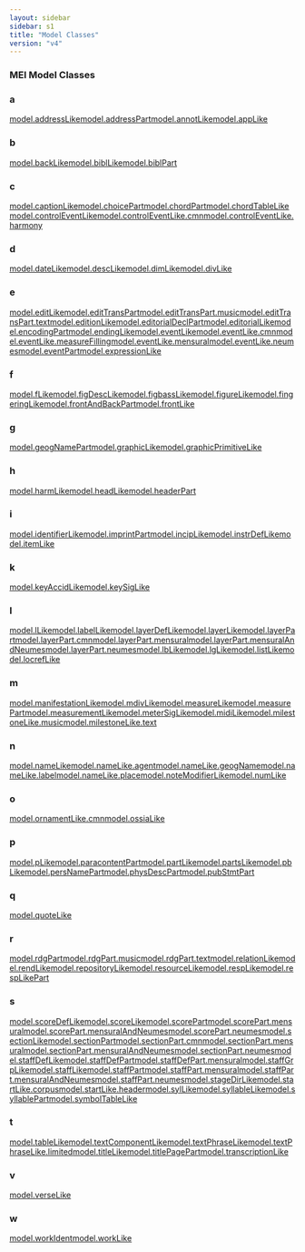 ```yaml
---
layout: sidebar
sidebar: s1
title: "Model Classes"
version: "v4"
---
```

<div>
   <h3 class="widget-title">MEI Model Classes</h3>
   <div class="textwidget">
      <div class="sortedInitials well a">
         <h3>a</h3><a class="link_odd_classSpec chip a" href="{{ site.baseurl }}/{{ page.version }}/model-classes/model.addresslike.html">model.addressLike</a><a class="link_odd_classSpec chip a" href="{{ site.baseurl }}/{{ page.version }}/model-classes/model.addresspart.html">model.addressPart</a><a class="link_odd_classSpec chip a" href="{{ site.baseurl }}/{{ page.version }}/model-classes/model.annotlike.html">model.annotLike</a><a class="link_odd_classSpec chip a" href="{{ site.baseurl }}/{{ page.version }}/model-classes/model.applike.html">model.appLike</a></div>
      <div class="sortedInitials well b">
         <h3>b</h3><a class="link_odd_classSpec chip b" href="{{ site.baseurl }}/{{ page.version }}/model-classes/model.backlike.html">model.backLike</a><a class="link_odd_classSpec chip b" href="{{ site.baseurl }}/{{ page.version }}/model-classes/model.bibllike.html">model.biblLike</a><a class="link_odd_classSpec chip b" href="{{ site.baseurl }}/{{ page.version }}/model-classes/model.biblpart.html">model.biblPart</a></div>
      <div class="sortedInitials well c">
         <h3>c</h3><a class="link_odd_classSpec chip c" href="{{ site.baseurl }}/{{ page.version }}/model-classes/model.captionlike.html">model.captionLike</a><a class="link_odd_classSpec chip c" href="{{ site.baseurl }}/{{ page.version }}/model-classes/model.choicepart.html">model.choicePart</a><a class="link_odd_classSpec chip c" href="{{ site.baseurl }}/{{ page.version }}/model-classes/model.chordpart.html">model.chordPart</a><a class="link_odd_classSpec chip c" href="{{ site.baseurl }}/{{ page.version }}/model-classes/model.chordtablelike.html">model.chordTableLike</a><a class="link_odd_classSpec chip c" href="{{ site.baseurl }}/{{ page.version }}/model-classes/model.controleventlike.html">model.controlEventLike</a><a class="link_odd_classSpec chip c" href="{{ site.baseurl }}/{{ page.version }}/model-classes/model.controleventlike.cmn.html">model.controlEventLike.cmn</a><a class="link_odd_classSpec chip c" href="{{ site.baseurl }}/{{ page.version }}/model-classes/model.controleventlike.harmony.html">model.controlEventLike.harmony</a></div>
      <div class="sortedInitials well d">
         <h3>d</h3><a class="link_odd_classSpec chip d" href="{{ site.baseurl }}/{{ page.version }}/model-classes/model.datelike.html">model.dateLike</a><a class="link_odd_classSpec chip d" href="{{ site.baseurl }}/{{ page.version }}/model-classes/model.desclike.html">model.descLike</a><a class="link_odd_classSpec chip d" href="{{ site.baseurl }}/{{ page.version }}/model-classes/model.dimlike.html">model.dimLike</a><a class="link_odd_classSpec chip d" href="{{ site.baseurl }}/{{ page.version }}/model-classes/model.divlike.html">model.divLike</a></div>
      <div class="sortedInitials well e">
         <h3>e</h3><a class="link_odd_classSpec chip e" href="{{ site.baseurl }}/{{ page.version }}/model-classes/model.editlike.html">model.editLike</a><a class="link_odd_classSpec chip e" href="{{ site.baseurl }}/{{ page.version }}/model-classes/model.edittranspart.html">model.editTransPart</a><a class="link_odd_classSpec chip e" href="{{ site.baseurl }}/{{ page.version }}/model-classes/model.edittranspart.music.html">model.editTransPart.music</a><a class="link_odd_classSpec chip e" href="{{ site.baseurl }}/{{ page.version }}/model-classes/model.edittranspart.text.html">model.editTransPart.text</a><a class="link_odd_classSpec chip e" href="{{ site.baseurl }}/{{ page.version }}/model-classes/model.editionlike.html">model.editionLike</a><a class="link_odd_classSpec chip e" href="{{ site.baseurl }}/{{ page.version }}/model-classes/model.editorialdeclpart.html">model.editorialDeclPart</a><a class="link_odd_classSpec chip e" href="{{ site.baseurl }}/{{ page.version }}/model-classes/model.editoriallike.html">model.editorialLike</a><a class="link_odd_classSpec chip e" href="{{ site.baseurl }}/{{ page.version }}/model-classes/model.encodingpart.html">model.encodingPart</a><a class="link_odd_classSpec chip e" href="{{ site.baseurl }}/{{ page.version }}/model-classes/model.endinglike.html">model.endingLike</a><a class="link_odd_classSpec chip e" href="{{ site.baseurl }}/{{ page.version }}/model-classes/model.eventlike.html">model.eventLike</a><a class="link_odd_classSpec chip e" href="{{ site.baseurl }}/{{ page.version }}/model-classes/model.eventlike.cmn.html">model.eventLike.cmn</a><a class="link_odd_classSpec chip e" href="{{ site.baseurl }}/{{ page.version }}/model-classes/model.eventlike.measurefilling.html">model.eventLike.measureFilling</a><a class="link_odd_classSpec chip e" href="{{ site.baseurl }}/{{ page.version }}/model-classes/model.eventlike.mensural.html">model.eventLike.mensural</a><a class="link_odd_classSpec chip e" href="{{ site.baseurl }}/{{ page.version }}/model-classes/model.eventlike.neumes.html">model.eventLike.neumes</a><a class="link_odd_classSpec chip e" href="{{ site.baseurl }}/{{ page.version }}/model-classes/model.eventpart.html">model.eventPart</a><a class="link_odd_classSpec chip e" href="{{ site.baseurl }}/{{ page.version }}/model-classes/model.expressionlike.html">model.expressionLike</a></div>
      <div class="sortedInitials well f">
         <h3>f</h3><a class="link_odd_classSpec chip f" href="{{ site.baseurl }}/{{ page.version }}/model-classes/model.flike.html">model.fLike</a><a class="link_odd_classSpec chip f" href="{{ site.baseurl }}/{{ page.version }}/model-classes/model.figdesclike.html">model.figDescLike</a><a class="link_odd_classSpec chip f" href="{{ site.baseurl }}/{{ page.version }}/model-classes/model.figbasslike.html">model.figbassLike</a><a class="link_odd_classSpec chip f" href="{{ site.baseurl }}/{{ page.version }}/model-classes/model.figurelike.html">model.figureLike</a><a class="link_odd_classSpec chip f" href="{{ site.baseurl }}/{{ page.version }}/model-classes/model.fingeringlike.html">model.fingeringLike</a><a class="link_odd_classSpec chip f" href="{{ site.baseurl }}/{{ page.version }}/model-classes/model.frontandbackpart.html">model.frontAndBackPart</a><a class="link_odd_classSpec chip f" href="{{ site.baseurl }}/{{ page.version }}/model-classes/model.frontlike.html">model.frontLike</a></div>
      <div class="sortedInitials well g">
         <h3>g</h3><a class="link_odd_classSpec chip g" href="{{ site.baseurl }}/{{ page.version }}/model-classes/model.geognamepart.html">model.geogNamePart</a><a class="link_odd_classSpec chip g" href="{{ site.baseurl }}/{{ page.version }}/model-classes/model.graphiclike.html">model.graphicLike</a><a class="link_odd_classSpec chip g" href="{{ site.baseurl }}/{{ page.version }}/model-classes/model.graphicprimitivelike.html">model.graphicPrimitiveLike</a></div>
      <div class="sortedInitials well h">
         <h3>h</h3><a class="link_odd_classSpec chip h" href="{{ site.baseurl }}/{{ page.version }}/model-classes/model.harmlike.html">model.harmLike</a><a class="link_odd_classSpec chip h" href="{{ site.baseurl }}/{{ page.version }}/model-classes/model.headlike.html">model.headLike</a><a class="link_odd_classSpec chip h" href="{{ site.baseurl }}/{{ page.version }}/model-classes/model.headerpart.html">model.headerPart</a></div>
      <div class="sortedInitials well i">
         <h3>i</h3><a class="link_odd_classSpec chip i" href="{{ site.baseurl }}/{{ page.version }}/model-classes/model.identifierlike.html">model.identifierLike</a><a class="link_odd_classSpec chip i" href="{{ site.baseurl }}/{{ page.version }}/model-classes/model.imprintpart.html">model.imprintPart</a><a class="link_odd_classSpec chip i" href="{{ site.baseurl }}/{{ page.version }}/model-classes/model.inciplike.html">model.incipLike</a><a class="link_odd_classSpec chip i" href="{{ site.baseurl }}/{{ page.version }}/model-classes/model.instrdeflike.html">model.instrDefLike</a><a class="link_odd_classSpec chip i" href="{{ site.baseurl }}/{{ page.version }}/model-classes/model.itemlike.html">model.itemLike</a></div>
      <div class="sortedInitials well k">
         <h3>k</h3><a class="link_odd_classSpec chip k" href="{{ site.baseurl }}/{{ page.version }}/model-classes/model.keyaccidlike.html">model.keyAccidLike</a><a class="link_odd_classSpec chip k" href="{{ site.baseurl }}/{{ page.version }}/model-classes/model.keysiglike.html">model.keySigLike</a></div>
      <div class="sortedInitials well l">
         <h3>l</h3><a class="link_odd_classSpec chip l" href="{{ site.baseurl }}/{{ page.version }}/model-classes/model.llike.html">model.lLike</a><a class="link_odd_classSpec chip l" href="{{ site.baseurl }}/{{ page.version }}/model-classes/model.labellike.html">model.labelLike</a><a class="link_odd_classSpec chip l" href="{{ site.baseurl }}/{{ page.version }}/model-classes/model.layerdeflike.html">model.layerDefLike</a><a class="link_odd_classSpec chip l" href="{{ site.baseurl }}/{{ page.version }}/model-classes/model.layerlike.html">model.layerLike</a><a class="link_odd_classSpec chip l" href="{{ site.baseurl }}/{{ page.version }}/model-classes/model.layerpart.html">model.layerPart</a><a class="link_odd_classSpec chip l" href="{{ site.baseurl }}/{{ page.version }}/model-classes/model.layerpart.cmn.html">model.layerPart.cmn</a><a class="link_odd_classSpec chip l" href="{{ site.baseurl }}/{{ page.version }}/model-classes/model.layerpart.mensural.html">model.layerPart.mensural</a><a class="link_odd_classSpec chip l" href="{{ site.baseurl }}/{{ page.version }}/model-classes/model.layerpart.mensuralandneumes.html">model.layerPart.mensuralAndNeumes</a><a class="link_odd_classSpec chip l" href="{{ site.baseurl }}/{{ page.version }}/model-classes/model.layerpart.neumes.html">model.layerPart.neumes</a><a class="link_odd_classSpec chip l" href="{{ site.baseurl }}/{{ page.version }}/model-classes/model.lblike.html">model.lbLike</a><a class="link_odd_classSpec chip l" href="{{ site.baseurl }}/{{ page.version }}/model-classes/model.lglike.html">model.lgLike</a><a class="link_odd_classSpec chip l" href="{{ site.baseurl }}/{{ page.version }}/model-classes/model.listlike.html">model.listLike</a><a class="link_odd_classSpec chip l" href="{{ site.baseurl }}/{{ page.version }}/model-classes/model.locreflike.html">model.locrefLike</a></div>
      <div class="sortedInitials well m">
         <h3>m</h3><a class="link_odd_classSpec chip m" href="{{ site.baseurl }}/{{ page.version }}/model-classes/model.manifestationlike.html">model.manifestationLike</a><a class="link_odd_classSpec chip m" href="{{ site.baseurl }}/{{ page.version }}/model-classes/model.mdivlike.html">model.mdivLike</a><a class="link_odd_classSpec chip m" href="{{ site.baseurl }}/{{ page.version }}/model-classes/model.measurelike.html">model.measureLike</a><a class="link_odd_classSpec chip m" href="{{ site.baseurl }}/{{ page.version }}/model-classes/model.measurepart.html">model.measurePart</a><a class="link_odd_classSpec chip m" href="{{ site.baseurl }}/{{ page.version }}/model-classes/model.measurementlike.html">model.measurementLike</a><a class="link_odd_classSpec chip m" href="{{ site.baseurl }}/{{ page.version }}/model-classes/model.metersiglike.html">model.meterSigLike</a><a class="link_odd_classSpec chip m" href="{{ site.baseurl }}/{{ page.version }}/model-classes/model.midilike.html">model.midiLike</a><a class="link_odd_classSpec chip m" href="{{ site.baseurl }}/{{ page.version }}/model-classes/model.milestonelike.music.html">model.milestoneLike.music</a><a class="link_odd_classSpec chip m" href="{{ site.baseurl }}/{{ page.version }}/model-classes/model.milestonelike.text.html">model.milestoneLike.text</a></div>
      <div class="sortedInitials well n">
         <h3>n</h3><a class="link_odd_classSpec chip n" href="{{ site.baseurl }}/{{ page.version }}/model-classes/model.namelike.html">model.nameLike</a><a class="link_odd_classSpec chip n" href="{{ site.baseurl }}/{{ page.version }}/model-classes/model.namelike.agent.html">model.nameLike.agent</a><a class="link_odd_classSpec chip n" href="{{ site.baseurl }}/{{ page.version }}/model-classes/model.namelike.geogname.html">model.nameLike.geogName</a><a class="link_odd_classSpec chip n" href="{{ site.baseurl }}/{{ page.version }}/model-classes/model.namelike.label.html">model.nameLike.label</a><a class="link_odd_classSpec chip n" href="{{ site.baseurl }}/{{ page.version }}/model-classes/model.namelike.place.html">model.nameLike.place</a><a class="link_odd_classSpec chip n" href="{{ site.baseurl }}/{{ page.version }}/model-classes/model.notemodifierlike.html">model.noteModifierLike</a><a class="link_odd_classSpec chip n" href="{{ site.baseurl }}/{{ page.version }}/model-classes/model.numlike.html">model.numLike</a></div>
      <div class="sortedInitials well o">
         <h3>o</h3><a class="link_odd_classSpec chip o" href="{{ site.baseurl }}/{{ page.version }}/model-classes/model.ornamentlike.cmn.html">model.ornamentLike.cmn</a><a class="link_odd_classSpec chip o" href="{{ site.baseurl }}/{{ page.version }}/model-classes/model.ossialike.html">model.ossiaLike</a></div>
      <div class="sortedInitials well p">
         <h3>p</h3><a class="link_odd_classSpec chip p" href="{{ site.baseurl }}/{{ page.version }}/model-classes/model.plike.html">model.pLike</a><a class="link_odd_classSpec chip p" href="{{ site.baseurl }}/{{ page.version }}/model-classes/model.paracontentpart.html">model.paracontentPart</a><a class="link_odd_classSpec chip p" href="{{ site.baseurl }}/{{ page.version }}/model-classes/model.partlike.html">model.partLike</a><a class="link_odd_classSpec chip p" href="{{ site.baseurl }}/{{ page.version }}/model-classes/model.partslike.html">model.partsLike</a><a class="link_odd_classSpec chip p" href="{{ site.baseurl }}/{{ page.version }}/model-classes/model.pblike.html">model.pbLike</a><a class="link_odd_classSpec chip p" href="{{ site.baseurl }}/{{ page.version }}/model-classes/model.persnamepart.html">model.persNamePart</a><a class="link_odd_classSpec chip p" href="{{ site.baseurl }}/{{ page.version }}/model-classes/model.physdescpart.html">model.physDescPart</a><a class="link_odd_classSpec chip p" href="{{ site.baseurl }}/{{ page.version }}/model-classes/model.pubstmtpart.html">model.pubStmtPart</a></div>
      <div class="sortedInitials well q">
         <h3>q</h3><a class="link_odd_classSpec chip q" href="{{ site.baseurl }}/{{ page.version }}/model-classes/model.quotelike.html">model.quoteLike</a></div>
      <div class="sortedInitials well r">
         <h3>r</h3><a class="link_odd_classSpec chip r" href="{{ site.baseurl }}/{{ page.version }}/model-classes/model.rdgpart.html">model.rdgPart</a><a class="link_odd_classSpec chip r" href="{{ site.baseurl }}/{{ page.version }}/model-classes/model.rdgpart.music.html">model.rdgPart.music</a><a class="link_odd_classSpec chip r" href="{{ site.baseurl }}/{{ page.version }}/model-classes/model.rdgpart.text.html">model.rdgPart.text</a><a class="link_odd_classSpec chip r" href="{{ site.baseurl }}/{{ page.version }}/model-classes/model.relationlike.html">model.relationLike</a><a class="link_odd_classSpec chip r" href="{{ site.baseurl }}/{{ page.version }}/model-classes/model.rendlike.html">model.rendLike</a><a class="link_odd_classSpec chip r" href="{{ site.baseurl }}/{{ page.version }}/model-classes/model.repositorylike.html">model.repositoryLike</a><a class="link_odd_classSpec chip r" href="{{ site.baseurl }}/{{ page.version }}/model-classes/model.resourcelike.html">model.resourceLike</a><a class="link_odd_classSpec chip r" href="{{ site.baseurl }}/{{ page.version }}/model-classes/model.resplike.html">model.respLike</a><a class="link_odd_classSpec chip r" href="{{ site.baseurl }}/{{ page.version }}/model-classes/model.resplikepart.html">model.respLikePart</a></div>
      <div class="sortedInitials well s">
         <h3>s</h3><a class="link_odd_classSpec chip s" href="{{ site.baseurl }}/{{ page.version }}/model-classes/model.scoredeflike.html">model.scoreDefLike</a><a class="link_odd_classSpec chip s" href="{{ site.baseurl }}/{{ page.version }}/model-classes/model.scorelike.html">model.scoreLike</a><a class="link_odd_classSpec chip s" href="{{ site.baseurl }}/{{ page.version }}/model-classes/model.scorepart.html">model.scorePart</a><a class="link_odd_classSpec chip s" href="{{ site.baseurl }}/{{ page.version }}/model-classes/model.scorepart.mensural.html">model.scorePart.mensural</a><a class="link_odd_classSpec chip s" href="{{ site.baseurl }}/{{ page.version }}/model-classes/model.scorepart.mensuralandneumes.html">model.scorePart.mensuralAndNeumes</a><a class="link_odd_classSpec chip s" href="{{ site.baseurl }}/{{ page.version }}/model-classes/model.scorepart.neumes.html">model.scorePart.neumes</a><a class="link_odd_classSpec chip s" href="{{ site.baseurl }}/{{ page.version }}/model-classes/model.sectionlike.html">model.sectionLike</a><a class="link_odd_classSpec chip s" href="{{ site.baseurl }}/{{ page.version }}/model-classes/model.sectionpart.html">model.sectionPart</a><a class="link_odd_classSpec chip s" href="{{ site.baseurl }}/{{ page.version }}/model-classes/model.sectionpart.cmn.html">model.sectionPart.cmn</a><a class="link_odd_classSpec chip s" href="{{ site.baseurl }}/{{ page.version }}/model-classes/model.sectionpart.mensural.html">model.sectionPart.mensural</a><a class="link_odd_classSpec chip s" href="{{ site.baseurl }}/{{ page.version }}/model-classes/model.sectionpart.mensuralandneumes.html">model.sectionPart.mensuralAndNeumes</a><a class="link_odd_classSpec chip s" href="{{ site.baseurl }}/{{ page.version }}/model-classes/model.sectionpart.neumes.html">model.sectionPart.neumes</a><a class="link_odd_classSpec chip s" href="{{ site.baseurl }}/{{ page.version }}/model-classes/model.staffdeflike.html">model.staffDefLike</a><a class="link_odd_classSpec chip s" href="{{ site.baseurl }}/{{ page.version }}/model-classes/model.staffdefpart.html">model.staffDefPart</a><a class="link_odd_classSpec chip s" href="{{ site.baseurl }}/{{ page.version }}/model-classes/model.staffdefpart.mensural.html">model.staffDefPart.mensural</a><a class="link_odd_classSpec chip s" href="{{ site.baseurl }}/{{ page.version }}/model-classes/model.staffgrplike.html">model.staffGrpLike</a><a class="link_odd_classSpec chip s" href="{{ site.baseurl }}/{{ page.version }}/model-classes/model.stafflike.html">model.staffLike</a><a class="link_odd_classSpec chip s" href="{{ site.baseurl }}/{{ page.version }}/model-classes/model.staffpart.html">model.staffPart</a><a class="link_odd_classSpec chip s" href="{{ site.baseurl }}/{{ page.version }}/model-classes/model.staffpart.mensural.html">model.staffPart.mensural</a><a class="link_odd_classSpec chip s" href="{{ site.baseurl }}/{{ page.version }}/model-classes/model.staffpart.mensuralandneumes.html">model.staffPart.mensuralAndNeumes</a><a class="link_odd_classSpec chip s" href="{{ site.baseurl }}/{{ page.version }}/model-classes/model.staffpart.neumes.html">model.staffPart.neumes</a><a class="link_odd_classSpec chip s" href="{{ site.baseurl }}/{{ page.version }}/model-classes/model.stagedirlike.html">model.stageDirLike</a><a class="link_odd_classSpec chip s" href="{{ site.baseurl }}/{{ page.version }}/model-classes/model.startlike.corpus.html">model.startLike.corpus</a><a class="link_odd_classSpec chip s" href="{{ site.baseurl }}/{{ page.version }}/model-classes/model.startlike.header.html">model.startLike.header</a><a class="link_odd_classSpec chip s" href="{{ site.baseurl }}/{{ page.version }}/model-classes/model.syllike.html">model.sylLike</a><a class="link_odd_classSpec chip s" href="{{ site.baseurl }}/{{ page.version }}/model-classes/model.syllablelike.html">model.syllableLike</a><a class="link_odd_classSpec chip s" href="{{ site.baseurl }}/{{ page.version }}/model-classes/model.syllablepart.html">model.syllablePart</a><a class="link_odd_classSpec chip s" href="{{ site.baseurl }}/{{ page.version }}/model-classes/model.symboltablelike.html">model.symbolTableLike</a></div>
      <div class="sortedInitials well t">
         <h3>t</h3><a class="link_odd_classSpec chip t" href="{{ site.baseurl }}/{{ page.version }}/model-classes/model.tablelike.html">model.tableLike</a><a class="link_odd_classSpec chip t" href="{{ site.baseurl }}/{{ page.version }}/model-classes/model.textcomponentlike.html">model.textComponentLike</a><a class="link_odd_classSpec chip t" href="{{ site.baseurl }}/{{ page.version }}/model-classes/model.textphraselike.html">model.textPhraseLike</a><a class="link_odd_classSpec chip t" href="{{ site.baseurl }}/{{ page.version }}/model-classes/model.textphraselike.limited.html">model.textPhraseLike.limited</a><a class="link_odd_classSpec chip t" href="{{ site.baseurl }}/{{ page.version }}/model-classes/model.titlelike.html">model.titleLike</a><a class="link_odd_classSpec chip t" href="{{ site.baseurl }}/{{ page.version }}/model-classes/model.titlepagepart.html">model.titlePagePart</a><a class="link_odd_classSpec chip t" href="{{ site.baseurl }}/{{ page.version }}/model-classes/model.transcriptionlike.html">model.transcriptionLike</a></div>
      <div class="sortedInitials well v">
         <h3>v</h3><a class="link_odd_classSpec chip v" href="{{ site.baseurl }}/{{ page.version }}/model-classes/model.verselike.html">model.verseLike</a></div>
      <div class="sortedInitials well w">
         <h3>w</h3><a class="link_odd_classSpec chip w" href="{{ site.baseurl }}/{{ page.version }}/model-classes/model.workident.html">model.workIdent</a><a class="link_odd_classSpec chip w" href="{{ site.baseurl }}/{{ page.version }}/model-classes/model.worklike.html">model.workLike</a></div>
   </div>
</div>